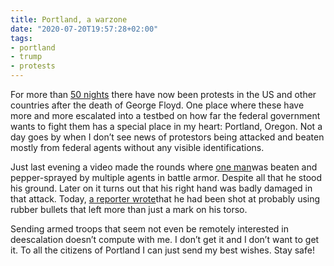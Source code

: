 ```yaml
---
title: Portland, a warzone
date: "2020-07-20T19:57:28+02:00"
tags:
- portland
- trump
- protests
---
```


For more than [50 nights](https://www.nytimes.com/2020/07/17/opinion/portland-protests-federal-agents.html?referringSource=articleShare) there have now been protests in the US and other countries after the death of George Floyd. One place where these have more and more escalated into a testbed on how far the federal government wants to fight them has a special place in my heart: Portland, Oregon. Not a day goes by when I don’t see news of protestors being attacked and beaten mostly from federal  agents without any visible identifications.

Just last evening a video made the rounds where [one man](https://twitter.com/thechadallan/status/1284749219857760256)was beaten and pepper-sprayed by multiple agents in battle armor. Despite all that he stood his ground. Later on it turns out that his right hand was badly damaged in that attack. Today, [a reporter wrote](https://twitter.com/DonovanFarley/status/1285107209085480960)that he had been shot at probably using rubber bullets that left more than just a mark on his torso.

Sending armed troops that seem not even be remotely interested in deescalation doesn’t compute with me. I don’t get it and I don’t want to get it. To all the citizens of Portland I can just send my best wishes. Stay safe!
